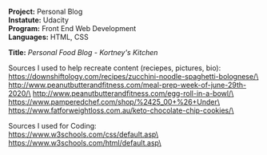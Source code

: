 **Project:** Personal Blog\
**Instatute:** Udacity\
**Program:** Front End Web Development\
**Languages:** HTML, CSS

**Title:** *Personal Food Blog - Kortney's Kitchen*

Sources I used to help recreate content (reciepes, pictures, bio):\
https://downshiftology.com/recipes/zucchini-noodle-spaghetti-bolognese/\
http://www.peanutbutterandfitness.com/meal-prep-week-of-june-29th-2020/\
http://www.peanutbutterandfitness.com/egg-roll-in-a-bowl/\
https://www.pamperedchef.com/shop/%2425_00+%26+Under\
https://www.fatforweightloss.com.au/keto-chocolate-chip-cookies/\

Sources I used for Coding:\
https://www.w3schools.com/css/default.asp\
https://www.w3schools.com/html/default.asp\
  
